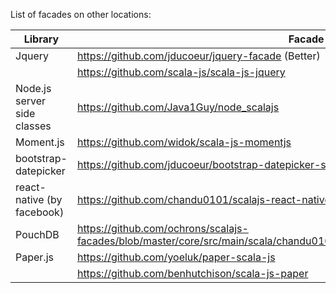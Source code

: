 List of facades on other locations:

Library  | Facade
------------|------
Jquery | https://github.com/jducoeur/jquery-facade (Better)
       | https://github.com/scala-js/scala-js-jquery
Node.js server side classes | https://github.com/Java1Guy/node_scalajs 
Moment.js| https://github.com/widok/scala-js-momentjs
bootstrap-datepicker|https://github.com/jducoeur/bootstrap-datepicker-scalajs
react-native (by facebook) | https://github.com/chandu0101/scalajs-react-native
PouchDB | https://github.com/ochrons/scalajs-facades/blob/master/core/src/main/scala/chandu0101/scalajs/facades/pouchdb/PouchDB.scala
Paper.js| https://github.com/yoeluk/paper-scala-js
        | https://github.com/benhutchison/scala-js-paper
